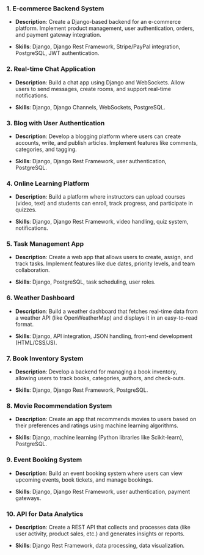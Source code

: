 ### 1. **E-commerce Backend System**

- **Description**: Create a Django-based backend for an e-commerce platform. Implement product management, user authentication, orders, and payment gateway integration.
    
- **Skills**: Django, Django Rest Framework, Stripe/PayPal integration, PostgreSQL, JWT authentication.
    

### 2. **Real-time Chat Application**


- **Description**: Build a chat app using Django and WebSockets. Allow users to send messages, create rooms, and support real-time notifications.
    
- **Skills**: Django, Django Channels, WebSockets, PostgreSQL.
    

### 3. **Blog with User Authentication**


- **Description**: Develop a blogging platform where users can create accounts, write, and publish articles. Implement features like comments, categories, and tagging.
    
- **Skills**: Django, Django Rest Framework, user authentication, PostgreSQL.
    

### 4. **Online Learning Platform**

- **Description**: Build a platform where instructors can upload courses (video, text) and students can enroll, track progress, and participate in quizzes.
    
- **Skills**: Django, Django Rest Framework, video handling, quiz system, notifications.
    

### 5. **Task Management App**

- **Description**: Create a web app that allows users to create, assign, and track tasks. Implement features like due dates, priority levels, and team collaboration.
    
- **Skills**: Django, PostgreSQL, task scheduling, user roles.
    

### 6. **Weather Dashboard**

- **Description**: Build a weather dashboard that fetches real-time data from a weather API (like OpenWeatherMap) and displays it in an easy-to-read format.
    
- **Skills**: Django, API integration, JSON handling, front-end development (HTML/CSS/JS).
    

### 7. **Book Inventory System**

- **Description**: Develop a backend for managing a book inventory, allowing users to track books, categories, authors, and check-outs.
    
- **Skills**: Django, Django Rest Framework, PostgreSQL.
    

### 8. **Movie Recommendation System**

- **Description**: Create an app that recommends movies to users based on their preferences and ratings using machine learning algorithms.
    
- **Skills**: Django, machine learning (Python libraries like Scikit-learn), PostgreSQL.
    

### 9. **Event Booking System**

- **Description**: Build an event booking system where users can view upcoming events, book tickets, and manage bookings.
    
- **Skills**: Django, Django Rest Framework, user authentication, payment gateways.
    

### 10. **API for Data Analytics**

- **Description**: Create a REST API that collects and processes data (like user activity, product sales, etc.) and generates insights or reports.
    
- **Skills**: Django Rest Framework, data processing, data visualization.